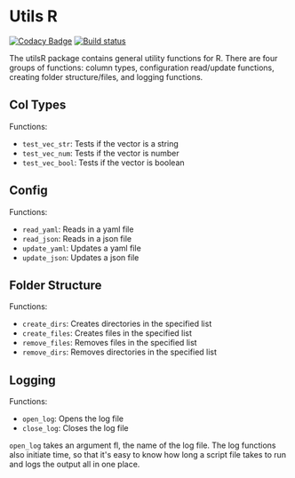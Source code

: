 # Utils R

[![Codacy Badge](https://api.codacy.com/project/badge/Grade/f1e0bbc39d9f42ab80ed22763d7dbc1c)](https://www.codacy.com/app/holmesjoli/utilsR?utm_source=github.com&amp;utm_medium=referral&amp;utm_content=holmesjoli/utilsR&amp;utm_campaign=Badge_Grade)
[![Build status](https://travis-ci.org/holmesjoli/utilsR.svg?branch=master)](https://travis-ci.org/holmesjoli/utilsR)

The utilsR package contains general utility functions for R. There are four groups of functions: column types, configuration read/update functions, creating folder structure/files, and logging functions.

## Col Types

Functions:

-   `test_vec_str`: Tests if the vector is a string
-   `test_vec_num`: Tests if the vector is number
-   `test_vec_bool`: Tests if the vector is boolean

## Config

Functions:

-   `read_yaml`: Reads in a yaml file
-   `read_json`: Reads in a json file
-   `update_yaml`: Updates a yaml file
-   `update_json`: Updates a json file

## Folder Structure

Functions:

-   `create_dirs`: Creates directories in the specified list
-   `create_files`: Creates files in the specified list
-   `remove_files`: Removes files in the specified list
-   `remove_dirs`: Removes directories in the specified list

## Logging

Functions:

-   `open_log`: Opens the log file
-   `close_log`: Closes the log file

`open_log` takes an argument fl, the name of the log file. The log functions also initiate time, so that it's easy to know how long a script file takes to run and logs the output all in one place.
